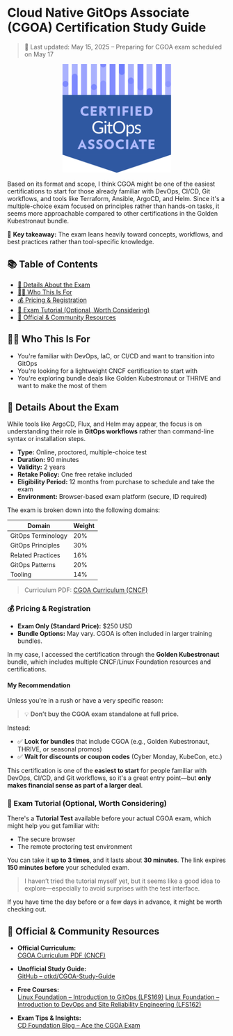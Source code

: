 # Cloud Native GitOps Associate (CGOA) Certification Study Guide

> 📌 Last updated: May 15, 2025 – Preparing for CGOA exam scheduled on May 17

<p align="center">
  <img src="./../../img/gitops_associate.svg" alt="golden-kubestronaut" width="250"/>
</p>

Based on its format and scope, I think CGOA might be one of the easiest certifications to start for those already familiar with DevOps, CI/CD, Git workflows, and tools like Terraform, Ansible, ArgoCD, and Helm. Since it's a multiple-choice exam focused on principles rather than hands-on tasks, it seems more approachable compared to other certifications in the Golden Kubestronaut bundle.

🧠 **Key takeaway:** The exam leans heavily toward concepts, workflows, and best practices rather than tool-specific knowledge.

## 📚 Table of Contents

- [📅 Details About the Exam](#details-about-the-exam)
- [🧑‍💻 Who This Is For](#who-this-is-for)
- [💰 Pricing & Registration](#pricing--registration)
- [🧪 Exam Tutorial (Optional, Worth Considering)](#exam-tutorial-optional-worth-considering)
- [🔗 Official & Community Resources](#official--community-resources)

## 🧑‍💻 Who This Is For

- You're familiar with DevOps, IaC, or CI/CD and want to transition into GitOps
- You're looking for a lightweight CNCF certification to start with
- You're exploring bundle deals like Golden Kubestronaut or THRIVE and want to make the most of them

## 📅 Details About the Exam

While tools like ArgoCD, Flux, and Helm may appear, the focus is on understanding their role in **GitOps workflows** rather than command-line syntax or installation steps.

- **Type:** Online, proctored, multiple-choice test
- **Duration:** 90 minutes
- **Validity:** 2 years
- **Retake Policy:** One free retake included
- **Eligibility Period:** 12 months from purchase to schedule and take the exam
- **Environment:** Browser-based exam platform (secure, ID required)

The exam is broken down into the following domains:

| Domain               | Weight |
|----------------------|--------|
| GitOps Terminology   | 20%    |
| GitOps Principles    | 30%    |
| Related Practices    | 16%    |
| GitOps Patterns      | 20%    |
| Tooling              | 14%    |

> Curriculum PDF: [CGOA Curriculum (CNCF)](https://github.com/cncf/curriculum/blob/master/CGOA_Curriculum.pdf)


### 💰 Pricing & Registration

- **Exam Only (Standard Price):** $250 USD  
- **Bundle Options:** May vary. CGOA is often included in larger training bundles.

In my case, I accessed the certification through the **Golden Kubestronaut** bundle, which includes multiple CNCF/Linux Foundation resources and certifications.

#### My Recommendation

Unless you're in a rush or have a very specific reason:

> 💡 **Don’t buy the CGOA exam standalone at full price.**

Instead:

- ✅ **Look for bundles** that include CGOA (e.g., Golden Kubestronaut, THRIVE, or seasonal promos)
- ✅ **Wait for discounts or coupon codes** (Cyber Monday, KubeCon, etc.)

This certification is one of the **easiest to start** for people familiar with DevOps, CI/CD, and Git workflows, so it's a great entry point—but **only makes financial sense as part of a larger deal**.

### 🧪 Exam Tutorial (Optional, Worth Considering)

There's a **Tutorial Test** available before your actual CGOA exam, which might help you get familiar with:

- The secure browser
- The remote proctoring test environment

You can take it **up to 3 times**, and it lasts about **30 minutes**.  The link expires **150 minutes before** your scheduled exam.

> I haven’t tried the tutorial myself yet, but it seems like a good idea to explore—especially to avoid surprises with the test interface.

If you have time the day before or a few days in advance, it might be worth checking out.


## 🔗 Official & Community Resources

- **Official Curriculum:**  
  [CGOA Curriculum PDF (CNCF)](https://github.com/cncf/curriculum/blob/master/CGOA_Curriculum.pdf)

- **Unofficial Study Guide:**  
  [GitHub – otkd/CGOA-Study-Guide](https://github.com/otkd/CGOA-Study-Guide)

- **Free Courses:**  
  [Linux Foundation – Introduction to GitOps (LFS169)](https://trainingportal.linuxfoundation.org/courses/introduction-to-gitops-lfs169)
  [Linux Foundation – Introduction to DevOps and Site Reliability Engineering (LFS162)](https://training.linuxfoundation.org/training/introduction-to-devops-and-site-reliability-engineering-lfs162/)
- **Exam Tips & Insights:**  
  [CD Foundation Blog – Ace the CGOA Exam](https://cd.foundation/blog/2024/07/10/ace-cgoa-exam/?utm_content=300040572&utm_medium=social&utm_source=linkedin&hss_channel=lcp-19100461)
